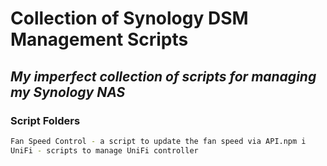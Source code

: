 # Collection of Synology DSM Management Scripts

## _My imperfect collection of scripts for managing my Synology NAS_

### Script Folders

```sh
Fan Speed Control - a script to update the fan speed via API.npm i
UniFi - scripts to manage UniFi controller
```
